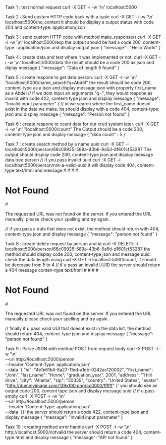 Task 1 : test normal request 
curl -X GET -i -w '\n' localhost:5000

Task 2 : Send custom HTTP code back with a tuple
curl -X GET -i -w '\n' localhost:5000/no_content
it should be display a output status with code 204 and content-type: application/json

Task 3 : send custom HTTP code with method make_response()
curl -X GET -i -w '\n' localhost:5000/exp
the output should be had a code 200, content-type : application/json and display output json { "message" : "Hello World" }

Task 4 : create data and test where it was implemented or not.
curl -X GET -i -w '\n' localhost:5000/data
the result should be a code 200 as json and diplay message { "message": "Data of length 5 found" }

Task 5 : create respone to get data person.
curl -X GET -i -w '\n' "localhost:5000/name_search?q=Abdel"
the result should be code 200, content-type as a json and display message json with property first_name as a Abdel
//
if we dont input an arguments "q=", they would respone as invalid with code 422, content-type json and display message { "message": "Invalid input parameter" }
//
id we search where the first_name doesnt exist in the data we make. its should display with a code 404, content-type: json and display message { "message": "Person not found" }

Task 6 : create respone to count data for our crud system later.
curl -X GET -i -w '\n' "localhost:5000/count"
The Output should be a code 200, content-type json and display message { "data count" : 5 }

Task 7 : create search method by a name uuid
curl -X GET -i localhost:5000/person/66c09925-589a-43b6-9a5d-d1601cf53287
The output should display code 200, content-type json and display message data tree person
//
if you pass invalid uuid 
curl -X GET -i localhost:5000/person/not-a-valid-uuid
it will display code 404, content-type text/html and message 
#<!doctype html>
#<html lang=en>
#<title>404 Not Found</title>
#<h1>Not Found</h1>
#<p>The requested URL was not found on the server. If you entered the URL manually, please check your spelling and try again.</p>
//
if you pass a data that does not exist. the method should return with 404, content-type json and display message
{ "message": "person not found" }

Task 8 : create delete request by person and id
curl -X DELETE -i localhost:5000/person/66c09925-589a-43b6-9a5d-d1601cf53287
the method should display code 200, content-type json and message uuid. check the data length using 
curl -X GET -i localhost:5000/count, it should be decrease from 5 to 4
//
if u pass an invalid UUID the server should return a 404 message conten-type text/html
#<!doctype html>
#<html lang=en>
#<title>404 Not Found</title>
#<h1>Not Found</h1>
#<p>The requested URL was not found on the server. If you entered the URL manually please check your spelling and try again.</p>
//
finally if u pass valid UUI that doesnt exist in the data list. the method should return 404, content-type json and display message { "message": "person not found" }

Task 9 : Parse JSON with method POST from request body
curl -X POST -i -w '\n' \
  --url http://localhost:5000/person \
  --header 'Content-Type: application/json' \
  --data '{
        "id": "4e1e61b4-8a27-11ed-a1eb-0242ac120002",
        "first_name": "John",
        "last_name": "Horne",
        "graduation_year": 2001,
        "address": "1 hill drive",
        "city": "Atlanta",
        "zip": "30339",
        "country": "United States",
        "avatar": "http://dummyimage.com/139x100.png/cc0000/ffffff"
}'
you should see an output code 200, content type json and display message uuid
//
if u pass empty 
curl -X POST -i -w '\n' \
  --url http://localhost:5000/person \
  --header 'Content-Type: application/json' \
  --data '{}'
the server should return a code 422, content-type json and display message { "message": "Invalid input parameter" }

Task 10 : creating method error handle
curl -X POST -i -w '\n' http://localhost:5000/notvalid
the server should return a code 404, content-type html and display message { "message": "API not found" }
